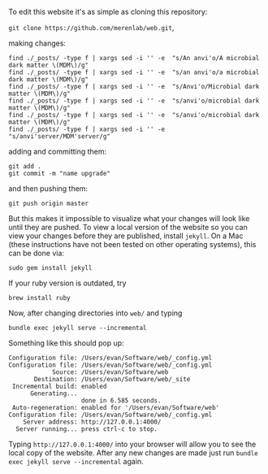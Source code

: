 To edit this website it's as simple as cloning this repository:

`git clone https://github.com/merenlab/web.git`,

making changes:

```
find ./_posts/ -type f | xargs sed -i '' -e  "s/An anvi'o/A microbial dark matter \(MDM\)/g"
find ./_posts/ -type f | xargs sed -i '' -e  "s/an anvi'o/a microbial dark matter \(MDM\)/g"
find ./_posts/ -type f | xargs sed -i '' -e  "s/Anvi'o/Microbial dark matter \(MDM\)/g"
find ./_posts/ -type f | xargs sed -i '' -e  "s/anvi'o/microbial dark matter \(MDM\)/g"
find ./_posts/ -type f | xargs sed -i '' -e  "s/anvi'o/microbial dark matter \(MDM\)/g"
find ./_posts/ -type f | xargs sed -i '' -e  "s/anvi'server/MDM'server/g"
```

adding and committing them:

```
git add .
git commit -m "name upgrade"
```

and then pushing them:

`git push origin master`

But this makes it impossible to visualize what your changes will look like until they are pushed. To view a local version of the website so you can view your changes before they are published, install `jekyll`. On a Mac (these  instructions have not been tested on other operating systems), this can be done via:

`sudo gem install jekyll`

If your ruby version is outdated, try

`brew install ruby`

Now, after changing directories into `web/` and typing

`bundle exec jekyll serve --incremental`

Something like this should pop up:

```
Configuration file: /Users/evan/Software/web/_config.yml
Configuration file: /Users/evan/Software/web/_config.yml
            Source: /Users/evan/Software/web
       Destination: /Users/evan/Software/web/_site
 Incremental build: enabled
      Generating...
                    done in 6.585 seconds.
 Auto-regeneration: enabled for '/Users/evan/Software/web'
Configuration file: /Users/evan/Software/web/_config.yml
    Server address: http://127.0.0.1:4000/
  Server running... press ctrl-c to stop.
```

Typing `http://127.0.0.1:4000/` into your browser will allow you to see the local copy of the website. After any new changes are made just run `bundle exec jekyll serve --incremental` again.

